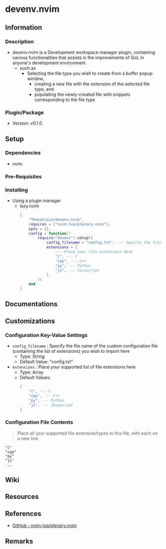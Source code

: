 # devenv.nvim

## Information
### Description
- devenv.nvim is a Development workspace manager plugin, containing various functionalities that assists in the improvements of QoL in anyone's development environment
    - such as
        - Selecting the file type you wish to create from a buffer popup window,
            + creating a new file with the extension of the selected file type, and
            + populating the newly-created file with snippets corresponding to the file type

### Plugin/Package
+ Version: v0.1.0

## Setup
### Dependencies
+ nvim

### Pre-Requisites

### Installing
- Using a plugin manager
    - lazy.nvim
        ```lua
        {
            "Thanatisia/devenv.nvim",
            requires = {"nvim-lua/plenary.nvim"},
            opts = {},
            config = function()
                require("devenv").setup({
                    config_filename = "config.txt", --- Specify the file name of the custom configuration file (containing the list of extensions) you wish to import here
                    extensions = {
                        --- Place your file extensions here
                        "c", --- C
                        "cpp", --- C++
                        "py", --- Python
                        "js", --- Javascript
                    },
                })
            end
        }
        ```

## Documentations

## Customizations
### Configuration Key-Value Settings
- `config_filename` : Specify the file name of the custom configuration file (containing the list of extensions) you wish to import here
    + Type: String
    + Default Value: "config.txt"
- `extensions` : Place your supported list of file extensions here
    + Type: Array
    - Default Values:
        ```lua
        {
            "c", --- C
            "cpp", --- C++
            "py", --- Python
            "js", --- Javascript
        }
        ```

### Configuration File Contents

> Place all your supported file extension/types in this file, with each on a new line

```
"c"
"cpp"
"py"
"js"
...
```

## Wiki

## Resources

## References
+ [GitHub - nvim-lua/plenary.nvim](https://github.com/nvim-lua/plenary.nvim)

## Remarks

